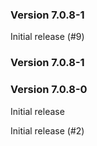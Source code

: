 ### Version 7.0.8-1
Initial release (#9)


### Version 7.0.8-1

### Version 7.0.8-0


Initial release

Initial release (#2)


